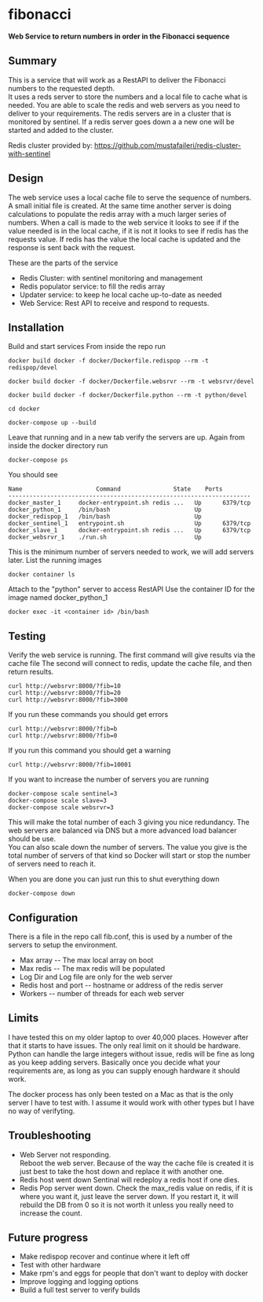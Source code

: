 # fibonacci
**Web Service to return numbers in order in the Fibonacci sequence**

## Summary
This is a service that will work as a RestAPI to deliver the Fibonacci numbers to the requested depth.  
It uses a reds server to store the numbers and a local file to cache what is needed.  You are able to scale the
redis and web servers as you need to deliver to your requirements. The redis servers are in a cluster that is monitored by sentinel.  If a redis server goes down a a new one will be started and added to the cluster.

Redis cluster provided by:
https://github.com/mustafaileri/redis-cluster-with-sentinel

## Design
The web service uses a local cache file to serve the sequence of numbers.  A small initial file is created.  At the same time another server is doing calculations to populate the redis array with a much larger series of numbers.  When a call is made to the web service it looks to see if if the value needed is in the local cache, if it is not it looks to see if redis has the requests value.  If redis has the value the local cache is updated and the response is sent back with the request.

These are the parts of the service

* Redis Cluster: with sentinel monitoring and management
* Redis populator service: to fill the redis array
* Updater service: to keep he local cache up-to-date as needed
* Web Service: Rest API to receive and respond to requests.


## Installation

Build and start services
From inside the repo run
```
docker build docker -f docker/Dockerfile.redispop --rm -t redispop/devel
```
```
docker build docker -f docker/Dockerfile.websrvr --rm -t websrvr/devel
```
```
docker build docker -f docker/Dockerfile.python --rm -t python/devel
```
```
cd docker
```
```
docker-compose up --build
```
Leave that running and in a new tab verify the servers are up.
Again from inside the docker directory run
```
docker-compose ps
```
You should see
```
Name                     Command               State    Ports  
---------------------------------------------------------------------
docker_master_1     docker-entrypoint.sh redis ...   Up      6379/tcp
docker_python_1     /bin/bash                        Up              
docker_redispop_1   /bin/bash                        Up              
docker_sentinel_1   entrypoint.sh                    Up      6379/tcp
docker_slave_1      docker-entrypoint.sh redis ...   Up      6379/tcp
docker_websrvr_1    ./run.sh                         Up  
```
This is the minimum number of servers needed to work, we will add servers later.
List the running images
```
docker container ls
```
Attach to the "python" server to access RestAPI
Use the container ID for the image named docker_python_1
```
docker exec -it <container id> /bin/bash
```
## Testing
Verify the web service is running.
The first command will give results via the cache file
The second will connect to redis, update the cache file, and then return results.
```
curl http://websrvr:8000/?fib=10
curl http://websrvr:8000/?fib=20
curl http://websrvr:8000/?fib=3000
```
If you run these commands you should get errors
```
curl http://websrvr:8000/?fib=b
curl http://websrvr:8000/?fib=0
```
If you run this command you should get a warning
```
curl http://websrvr:8000/?fib=10001
```
If you want to increase the number of servers you are running
```
docker-compose scale sentinel=3
docker-compose scale slave=3
docker-compose scale websrvr=3
```
This will make the total number of each 3 giving you nice redundancy.
The web servers are balanced via DNS but a more advanced load balancer should be use.  
You can also scale down the number of servers. The value you give is the total number of servers of that kind so Docker will start or stop the number of servers need to reach it.

When you are done you can just run this to shut everything down
```
docker-compose down
```
## Configuration
There is a file in the repo call fib.conf, this is used by a number of the servers to setup the environment.

* Max array -- The max local array on boot
* Max redis  -- The max redis will be populated
* Log Dir and Log file are only for the web server
* Redis host and port  -- hostname or address of the redis server
* Workers -- number of threads for each web server

## Limits
I have tested this on my older laptop to over 40,000 places.  However after that it starts to have issues.  The only real limit on it should be hardware.  Python can handle the large integers without issue, redis will be fine as long as you keep adding servers.  Basically once you decide what your requirements are, as long as you can supply enough hardware it should work.

The docker process has only been tested on a Mac as that is the only server I have to test with.  I assume it would work with other types but I have no way of verifyting.

## Troubleshooting
* Web Server not responding.  
  Reboot the web server.  Because of the way the cache file is created it is just best to take the host down and replace it with another one.
* Redis host went down
  Sentinal will redeploy a redis host if one dies.  
* Redis Pop server went down.
  Check the max_redis value on redis, if it is where you want it, just leave the server down.  If you restart it, it will rebuild the DB from 0 so it is not worth it unless you really need to increase the count.

## Future progress
* Make redispop recover and continue where it left off
* Test with other hardware
* Make rpm's and eggs for people that don't want to deploy with docker
* Improve logging and logging options
* Build a full test server to verify builds
